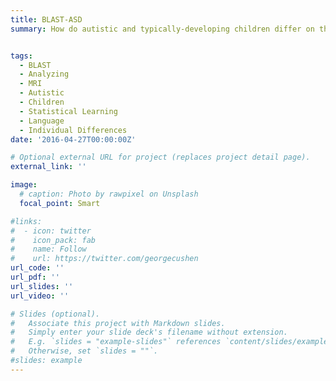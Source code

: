```yaml
---
title: BLAST-ASD
summary: How do autistic and typically-developing children differ on their statistical learning skills across modality and domain, and what brain systems and connectivities underpin this? Here, we use online statistical learning in the MRI to differentiate aspects of statistical learning in autistic vs typically developing children, and critically examine neural underpinings of behavioral differences and connections to language development across our groups. 


tags:
  - BLAST
  - Analyzing
  - MRI
  - Autistic
  - Children
  - Statistical Learning
  - Language
  - Individual Differences
date: '2016-04-27T00:00:00Z'

# Optional external URL for project (replaces project detail page).
external_link: ''

image:
  # caption: Photo by rawpixel on Unsplash
  focal_point: Smart

#links:
#  - icon: twitter
#    icon_pack: fab
#    name: Follow
#    url: https://twitter.com/georgecushen
url_code: ''
url_pdf: ''
url_slides: ''
url_video: ''

# Slides (optional).
#   Associate this project with Markdown slides.
#   Simply enter your slide deck's filename without extension.
#   E.g. `slides = "example-slides"` references `content/slides/example-slides.md`.
#   Otherwise, set `slides = ""`.
#slides: example
---
```


